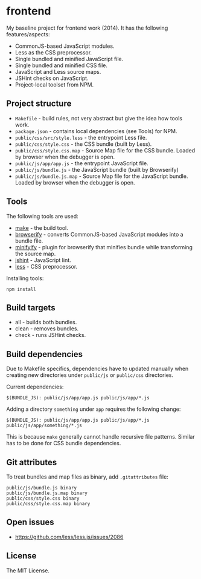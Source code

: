 # frontend

My baseline project for frontend work (2014). It has the following features/aspects:

 * CommonJS-based JavaScript modules.
 * Less as the CSS preprocessor.
 * Single bundled and minified JavaScript file.
 * Single bundled and minified CSS file.
 * JavaScript and Less source maps.
 * JSHint checks on JavaScript.
 * Project-local toolset from NPM.

## Project structure

 * `Makefile` - build rules, not very abstract but give the idea how tools work.
 * `package.json` - contains local dependencies (see Tools) for NPM.
 * `public/css/src/style.less` - the entrypoint Less file.
 * `public/css/style.css` - the CSS bundle (built by Less).
 * `public/css/style.css.map` - Source Map file for the CSS bundle. Loaded by browser when
   the debugger is open.
 * `public/js/app/app.js` - the entrypoint JavaScript file.
 * `public/js/bundle.js` - the JavaScript bundle (built by Browserify)
 * `public/js/bundle.js.map` - Source Map file for the JavaScript bundle. Loaded by browser
   when the debugger is open.

## Tools

The following tools are used:

 * [make](http://en.wikipedia.org/wiki/Make_%28software%29) - the build tool.
 * [browserify](http://browserify.org/) - converts CommonJS-based JavaScript modules into a bundle file.
 * [minifyify](https://github.com/ben-ng/minifyify) - plugin for browserify that minifies bundle while transforming the source map.
 * [jshint](http://www.jshint.com/) - JavaScript lint.
 * [less](http://lesscss.org) - CSS preprocessor.

Installing tools:

    npm install

## Build targets

 * all - builds both bundles.
 * clean - removes bundles.
 * check - runs JSHint checks.

## Build dependencies

Due to Makefile specifics, dependencies have to updated manually when
creating new directories under `public/js` or `public/css` directories.

Current dependencies:

    $(BUNDLE_JS): public/js/app/app.js public/js/app/*.js

Adding a directory `something` under `app` requires the following change:

    $(BUNDLE_JS): public/js/app/app.js public/js/app/*.js public/js/app/something/*.js

This is because `make` generally cannot handle recursive file patterns. Similar
has to be done for CSS bundle dependencies.

## Git attributes

To treat bundles and map files as binary, add `.gitattributes` file:

    public/js/bundle.js binary
    public/js/bundle.js.map binary
    public/css/style.css binary
    public/css/style.css.map binary

## Open issues

 * <https://github.com/less/less.js/issues/2086>

## License

The MIT License.
